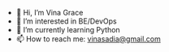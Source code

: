 - 👋 Hi, I’m Vina Grace
- 👀 I’m interested in BE/DevOps
- 🌱 I’m currently learning Python
- 📫 How to reach me: vinasadia@gmail.com

<!---
vinagrace-sadia/vinagrace-sadia is a ✨ special ✨ repository because its `README.md` (this file) appears on your GitHub profile.
You can click the Preview link to take a look at your changes.
--->
